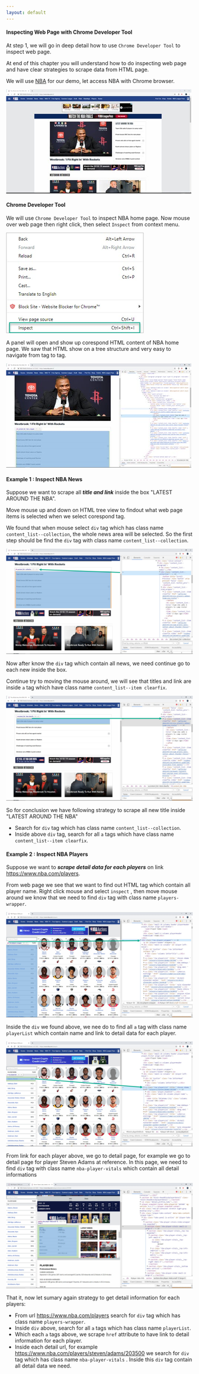 ```yaml
---
layout: default
---
```


#### Inspecting Web Page with Chrome Developer Tool

At step 1, we will go in deep detail how to use `Chrome Developer Tool` to inspect web page.

At end of this chapter you will understand how to do inspecting web page and have clear strategies to scrape data from HTML page.

We will use [NBA](https://www.nba.com/#/) for our demo, let access NBA with Chrome browser.

![](images/2019-07-27_16-04-34.jpg)



#### Chrome Developer Tool

We will use `Chrome Developer Tool` to inspect NBA home page. Now mouse over web page then right click, then select `Inspect` from context menu.

![](images/2019-07-27_16-14-17.jpg)



A panel will open and show up corespond HTML content of NBA home page. We saw that HTML show on a tree structure and very easy to navigate from tag to tag.

![](images/2019-07-27_16-17-45.jpg)



#### Example 1 : Inspect NBA News

Suppose we want to scrape all ***title and link*** inside the box "LATEST AROUND THE NBA".

Move mouse up and down on HTML tree view to findout what web page items is selected when we select corespond tag.

We found that when mouse select `div` tag which has class name `content_list--collection`, the whole news area will be selected. So the first step should be find the `div` tag with class name `content_list--collection`.

![](images/2019-07-27_16-55-23.jpg)



Now after know the `div` tag which contain all news, we need continue go to each new inside the box.

Continue try to moving the mouse around, we will see that titles and link are inside `a` tag which have class name `content_list--item clearfix`.

![](images/2019-07-27_20-14-06.jpg)



So for conclusion we have following strategy to scrape all new title inside "LATEST AROUND THE NBA"

* Search for `div` tag which has class name `content_list--collection`.
* Inside above `div` tag, search for all `a` tags which have class name `content_list--item clearfix`.



#### Example 2 : Inspect NBA Players

Suppose we want to ***scrape detail data for each players*** on link https://www.nba.com/players.

From web page we see that we want to find out HTML tag which contain all player name. Right click mouse and select `inspect` , then move mouse around we know that we need to find `div` tag with class name `players-wrapper`.

![](images/2019-07-27_20-42-02.jpg)



Inside the `div` we found above, we nee do to find all `a` tag with class name `playerList` which contain name and link to detail data for each player.

![](images/2019-07-27_20-48-00.jpg)



From link for each player above, we go to detail page, for example we go to detail page for player Steven Adams at reference. In this page, we need to find `div` tag with class name `nba-player-vitals` which contain all detail informations

![](images/2019-07-27_20-54-34.jpg)



That it, now let sumary again strategy to get detail information for each players:

* From url https://www.nba.com/players search for `div` tag which has class name `players-wrapper`.
* Inside `div` above, search for all `a` tags which has class name `playerList`.
* Which each `a` tags above, we scrape `href` attribute to have link to detail information for each player.
* Inside each detail url, for example https://www.nba.com/players/steven/adams/203500 we search for `div` tag which has class name `nba-player-vitals` . Inside this `div` tag contain all detail data we need.